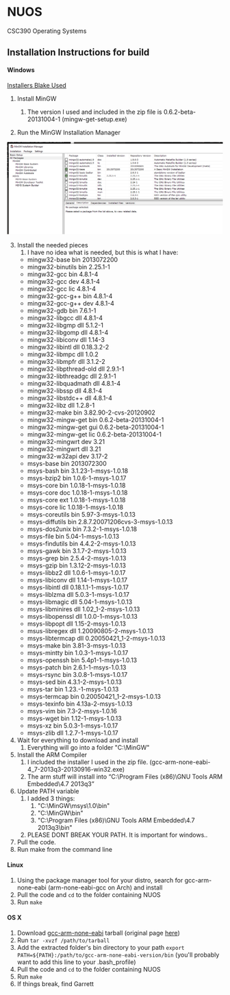 # NUOS
CSC390 Operating Systems


## Installation Instructions for build
#### Windows

[Installers Blake Used](https://onedrive.live.com/redir?resid=C9BED2494B9702A!63762&authkey=!ABqKlNe5m71Tu2A&ithint=file%2czip)

1. Install MinGW
    1. The version I used and included in the zip file is 0.6.2-beta-20131004-1 (mingw-get-setup.exe)

2. Run the MinGW Installation Manager

![Installation manager](https://github.com/RyliD/NUOS/blob/master/install.png)

3. Install the needed pieces
    1. I have no idea what is needed, but this is what I have:
    * mingw32-base              bin   2013072200
    * mingw32-binutils          bin   2.25.1-1
    * mingw32-gcc               bin   4.8.1-4
    * mingw32-gcc               dev   4.8.1-4
    * mingw32-gcc               lic   4.8.1-4
    * mingw32-gcc-g++           bin   4.8.1-4
    * mingw32-gcc-g++           dev   4.8.1-4
    * mingw32-gdb               bin   7.6.1-1
    * mingw32-libgcc            dll   4.8.1-4
    * mingw32-libgmp            dll   5.1.2-1
    * mingw32-libgomp           dll   4.8.1-4
    * mingw32-libiconv          dll   1.14-3
    * mingw32-libintl           dll   0.18.3.2-2
    * mingw32-libmpc            dll   1.0.2
    * mingw32-libmpfr           dll   3.1.2-2
    * mingw32-libpthread-old    dll   2.9.1-1
    * mingw32-libthreadgc       dll   2.9.1-1
    * mingw32-libquadmath       dll   4.8.1-4
    * mingw32-libssp            dll   4.8.1-4
    * mingw32-libstdc++         dll   4.8.1-4
    * mingw32-libz              dll   1.2.8-1
    * mingw32-make              bin   3.82.90-2-cvs-20120902
    * mingw32-mingw-get         bin   0.6.2-beta-20131004-1
    * mingw32-mingw-get         gui   0.6.2-beta-20131004-1
    * mingw32-mingw-get         lic   0.6.2-beta-20131004-1
    * mingw32-mingwrt           dev   3.21
    * mingw32-mingwrt           dll   3.21
    * mingw32-w32api            dev   3.17-2
    * msys-base                 bin   2013072300
    * msys-bash                 bin   3.1.23-1-msys-1.0.18
    * msys-bzip2                bin   1.0.6-1-msys-1.0.17
    * msys-core                 bin   1.0.18-1-msys-1.0.18
    * msys-core                 doc   1.0.18-1-msys-1.0.18
    * msys-core                 ext   1.0.18-1-msys-1.0.18
    * msys-core                 lic   1.0.18-1-msys-1.0.18
    * msys-coreutils            bin   5.97-3-msys-1.0.13
    * msys-diffutils            bin   2.8.7.20071206cvs-3-msys-1.0.13
    * msys-dos2unix             bin   7.3.2-1-msys-1.0.18
    * msys-file                 bin   5.04-1-msys-1.0.13
    * msys-findutils            bin   4.4.2-2-msys-1.0.13
    * msys-gawk                 bin   3.1.7-2-msys-1.0.13
    * msys-grep                 bin   2.5.4-2-msys-1.0.13
    * msys-gzip                 bin   1.3.12-2-msys-1.0.13
    * msys-libbz2               dll   1.0.6-1-msys-1.0.17
    * msys-libiconv             dll   1.14-1-msys-1.0.17
    * msys-libintl              dll   0.18.1.1-1-msys-1.0.17
    * msys-liblzma              dll   5.0.3-1-msys-1.0.17
    * msys-libmagic             dll   5.04-1-msys-1.0.13
    * msys-libminires           dll   1.02_1-2-msys-1.0.13
    * msys-libopenssl           dll   1.0.0-1-msys-1.0.13
    * msys-libpopt              dll   1.15-2-msys-1.0.13
    * msus-libregex             dll   1.20090805-2-msys-1.0.13
    * msys-libtermcap           dll   0.20050421_1-2-msys-1.0.13
    * msys-make                 bin   3.81-3-msys-1.0.13
    * msys-mintty               bin   1.0.3-1-msys-1.0.17
    * msys-openssh              bin   5.4p1-1-msys-1.0.13
    * msys-patch                bin   2.6.1-1-msys-1.0.13
    * msys-rsync                bin   3.0.8-1-msys-1.0.17
    * msys-sed                  bin   4.3.1-2-msys-1.0.13
    * msys-tar                  bin   1.23.-1-msys-1.0.13
    * msys-termcap              bin   0.20050421_1-2-msys-1.0.13
    * msys-texinfo              bin   4.13a-2-msys-1.0.13
    * msys-vim                  bin   7.3-2-msys-1.0.16
    * msys-wget                 bin   1.12-1-msys-1.0.13
    * msys-xz                   bin   5.0.3-1-msys-1.0.17
    * msys-zlib                 dll   1.2.7-1-msys-1.0.17
4. Wait for everything to download and install
    1. Everything will go into a folder "C:\MinGW"
5. Install the ARM Compiler
    1. I included the installer I used in the zip file. (gcc-arm-none-eabi-4_7-2013q3-20130916-win32.exe)
    2. The arm stuff will install into “C:\Program Files (x86)\GNU Tools ARM Embedded\4.7 2013q3”
6. Update PATH variable
    1. I added 3 things:
        1. "C:\MinGW\msys\1.0\bin"
        2. "C:\MinGW\bin"
        3. "C:\Program Files (x86)\GNU Tools ARM Embedded\4.7 2013q3\bin"
     2.  PLEASE DONT BREAK YOUR PATH.  It is important for windows..
7. Pull the code.
8. Run make from the command line

#### Linux
1. Using the package manager tool for your distro, search for gcc-arm-none-eabi (arm-none-eabi-gcc on Arch) and install
2. Pull the code and `cd` to the folder containing NUOS
3. Run `make`

#### OS X
1. Download [gcc-arm-none-eabi](https://launchpad.net/gcc-arm-embedded/5.0/5-2015-q4-major/+download/gcc-arm-none-eabi-5_2-2015q4-20151219-mac.tar.bz2) tarball (original page [here](https://launchpad.net/gcc-arm-embedded))
2. Run `tar -xvzf /path/to/tarball`
3. Add the extracted folder's bin directory to your path `export PATH=${PATH}:/path/to/gcc-arm-none-eabi-version/bin` (you'll probably want to add this line to your .bash_profile)
4. Pull the code and `cd` to the folder containing NUOS
5. Run `make`
6. If things break, find Garrett
